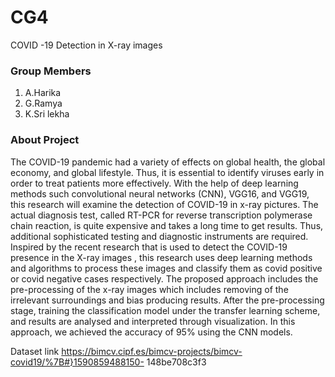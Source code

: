 # CG4
COVID -19 Detection in X-ray images

### Group Members
1. A.Harika
2. G.Ramya
3. K.Sri lekha



### About Project

The COVID-19 pandemic had a variety of effects on global health, the global economy, and global lifestyle. Thus, it is essential to identify viruses early in order to treat patients more effectively. With the help of deep learning methods such convolutional neural networks (CNN), VGG16, and VGG19, this research will examine the detection of COVID-19 in x-ray pictures. The actual diagnosis test, called RT-PCR for reverse transcription polymerase chain reaction, is quite expensive and takes a long time to get results. Thus, additional sophisticated testing and diagnostic instruments are required. Inspired by the recent research that is used to detect the COVID-19 presence in the X-ray images , this research uses deep learning methods and algorithms to process these images and classify them as covid positive or covid negative cases respectively. The proposed approach includes the pre-processing of the x-ray images which includes removing of the irrelevant surroundings and bias producing results. After the pre-processing stage, training the classification model under the transfer learning scheme, and results are analysed and interpreted through visualization. In this approach, we achieved the accuracy of 95% using the CNN models.


Dataset link
https://bimcv.cipf.es/bimcv-projects/bimcv-covid19/%7B#}1590859488150-
148be708c3f3
